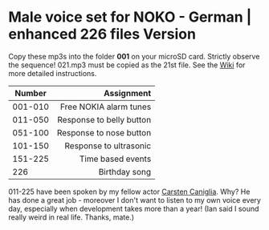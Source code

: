 # Male voice set for NOKO - German | enhanced 226 files Version

Copy these mp3s into the folder **001** on your microSD card. Strictly observe the sequence!
021.mp3 must be copied as the 21st file. See the [Wiki](https://github.com/NikolaiRadke/NOKO/wiki/SDKarte) for more detailed instructions.


| Number  | Assignment               |
| --------|-------------------------:|
| 001-010 | Free NOKIA alarm tunes   |
| 011-050 | Response to belly button |
| 051-100 | Response to nose button  |
| 101-150 | Response to ultrasonic   |
| 151-225 | Time based events        |
| 226     | Birthday song            |

011-225 have been spoken by my fellow actor [Carsten Caniglia](https://filmmakers.de/carsten-caniglia). Why? 
He has done a great job - moreover I don't want to listen to my own voice every day, especially when development takes more than a year! (Ian said I sound really weird in real life. Thanks, mate.)
